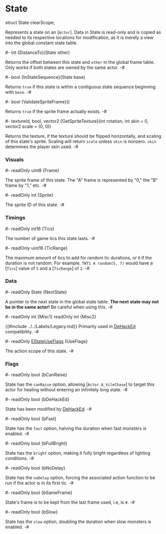 # State

[dehacked]: ../../Data/DeHackEd.md

[A_VileChase]: Actor.md#mthd-A_VileChase

[Actor]: Actor.md
[EStateUseFlags]: EStateUseFlags.md

<!-- api-declaration -->
struct State clearScope;

<!-- api-definition -->
Represents a state on an [`Actor`]. Data in State is read-only and is
copied as needed to its respective locations for modification, as it
is merely a view into the global constant state table.

<!-- api-instance-methods -->
#-
int {DistanceTo}(State other)

Returns the offset between this state and `other` in the global frame
table. Only works if both states are owned by the same actor.
-#

#-
bool {InStateSequence}(State base)

Returns `true` if this state is within a contiguous state sequence
beginning with `base`.
-#

#-
bool {ValidateSpriteFrame}()

Returns `true` if the sprite frame actually exists.
-#

#-
textureId, bool, vector2 {GetSpriteTexture}(int rotation, int skin = 0, vector2 scale = (0, 0))

Returns the texture, if the texture should be flipped horizontally,
and scaling of this state's sprite. Scaling will return `scale` unless
`skin` is nonzero. `skin` determines the player skin used.
-#
<!-- api-members -->
### Visuals
#-
readOnly uint8 {Frame}

The sprite frame of this state. The "A" frame is represented by "0,"
the "B" frame by "1," etc.
-#

#-
readOnly int {Sprite}

The sprite ID of this state.
-#

### Timings
#-
readOnly int16 {Tics}

The number of game tics this state lasts.
-#

#-
readOnly uint16 {TicRange}

The maximum amount of tics to add for random tic durations, or `0` if
the duration is not random. For example, `TNT1 A random(5, 7)` would
have a [`Tics`] value of `5` and a [`TicRange`] of `2`.
-#

### Data
#-
readOnly State {NextState}

A pointer to the next state in the global state table. **The next
state may not be in the same actor!** Be careful when using this.
-#

#-
readOnly int {Misc1}
readOnly int {Misc2}

{{#include ../../Labels/Legacy.md}} Primarily used in [DeHackEd]
compatibility.
-#

#-
readOnly [EStateUseFlags] {UseFlags}

The action scope of this state.
-#

### Flags
#-
readOnly bool {bCanRaise}

State has the `canRaise` option, allowing [`Actor.A_VileChase`] to
target this actor for healing without entering an infinitely long
state.
-#

#-
readOnly bool {bDeHackEd}

State has been modified by [DeHackEd].
-#

#-
readOnly bool {bFast}

State has the `fast` option, halving the duration when fast monsters
is enabled.
-#

#-
readOnly bool {bFullBright}

State has the `bright` option, making it fully bright regardless of
lighting conditions.
-#

#-
readOnly bool {bNoDelay}

State has the `noDelay` option, forcing the associated action function
to be run if the actor is in its first tic.
-#

#-
readOnly bool {bSameFrame}

State's frame is to be kept from the last frame used, i.e, is `#`.
-#

#-
readOnly bool {bSlow}

State has the `slow` option, doubling the duration when slow monsters
is enabled.
-#
